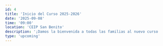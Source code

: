 ```yaml
---
id: 4
title: 'Inicio del Curso 2025-2026'
date: '2025-09-08'
time: '09:00'
location: 'CEIP San Benito'
description: '¡Damos la bienvenida a todas las familias al nuevo curso escolar!'
type: 'upcoming'
---
```

